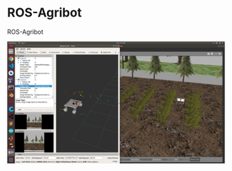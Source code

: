 # ROS-Agribot
ROS-Agribot

![screenshot1](https://github.com/survivor123/ROS-Agribot/blob/main/scan.png)
